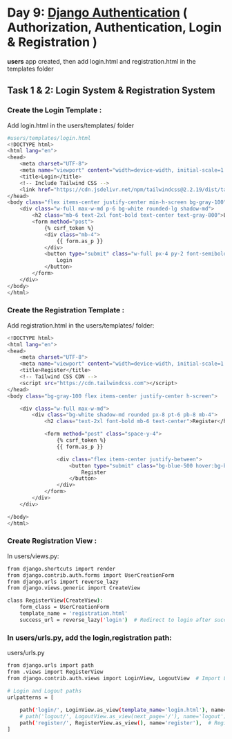 # Day 9: [Django Authentication](https://docs.djangoproject.com/en/5.1/topics/auth/) ( Authorization,   Authentication, Login & Registration )

**users** app created, then add login.html and registration.html in the templates folder

## Task 1 & 2: Login System & Registration System 


### Create the Login Template :
Add login.html in the users/templates/ folder

```bash
#users/templates/login.html
<!DOCTYPE html>
<html lang="en">
<head>
    <meta charset="UTF-8">
    <meta name="viewport" content="width=device-width, initial-scale=1.0">
    <title>Login</title>
    <!-- Include Tailwind CSS -->
    <link href="https://cdn.jsdelivr.net/npm/tailwindcss@2.2.19/dist/tailwind.min.css" rel="stylesheet">
</head>
<body class="flex items-center justify-center min-h-screen bg-gray-100">
    <div class="w-full max-w-md p-6 bg-white rounded-lg shadow-md">
        <h2 class="mb-6 text-2xl font-bold text-center text-gray-800">Login</h2>
        <form method="post">
            {% csrf_token %}
            <div class="mb-4">
                {{ form.as_p }}
            </div>
            <button type="submit" class="w-full px-4 py-2 font-semibold text-white bg-blue-500 rounded-lg hover:bg-blue-600 focus:outline-none focus:ring focus:ring-blue-300">
                Login
            </button>
        </form>
    </div>
</body>
</html>

```

### Create the Registration Template :
Add registration.html in the users/templates/ folder:

```bash
<!DOCTYPE html>
<html lang="en">
<head>
    <meta charset="UTF-8">
    <meta name="viewport" content="width=device-width, initial-scale=1.0">
    <title>Register</title>
    <!-- Tailwind CSS CDN -->
    <script src="https://cdn.tailwindcss.com"></script>
</head>
<body class="bg-gray-100 flex items-center justify-center h-screen">

    <div class="w-full max-w-md">
        <div class="bg-white shadow-md rounded px-8 pt-6 pb-8 mb-4">
            <h2 class="text-2xl font-bold mb-6 text-center">Register</h2>

            <form method="post" class="space-y-4">
                {% csrf_token %}
                {{ form.as_p }}

                <div class="flex items-center justify-between">
                    <button type="submit" class="bg-blue-500 hover:bg-blue-700 text-white font-bold py-2 px-4 rounded focus:outline-none focus:shadow-outline">
                        Register
                    </button>
                </div>
            </form>
        </div>
    </div>

</body>
</html>
```





### Create Registration View : 
In users/views.py:

```bash
from django.shortcuts import render
from django.contrib.auth.forms import UserCreationForm
from django.urls import reverse_lazy
from django.views.generic import CreateView

class RegisterView(CreateView):
    form_class = UserCreationForm
    template_name = 'registration.html'
    success_url = reverse_lazy('login')  # Redirect to login after successful registration
```

### In users/urls.py, add the login,registration path:
users/urls.py
```bash
from django.urls import path
from .views import RegisterView
from django.contrib.auth.views import LoginView, LogoutView  # Import LoginView and LogoutView

# Login and Logout paths
urlpatterns = [
    
    path('login/', LoginView.as_view(template_name='login.html'), name='login'),
    # path('logout/', LogoutView.as_view(next_page='/'), name='logout'),
    path('register/', RegisterView.as_view(), name='register'),  # Register page
]
```